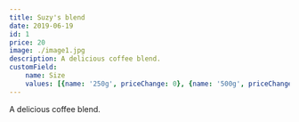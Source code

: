 ```yaml
---
title: Suzy's blend
date: 2019-06-19
id: 1
price: 20
image: ./image1.jpg
description: A delicious coffee blend.
customField:
    name: Size
    values: [{name: '250g', priceChange: 0}, {name: '500g', priceChange: 15.00}, {name: '1kg', priceChange: 25.00}]
---
```


A delicious coffee blend.
